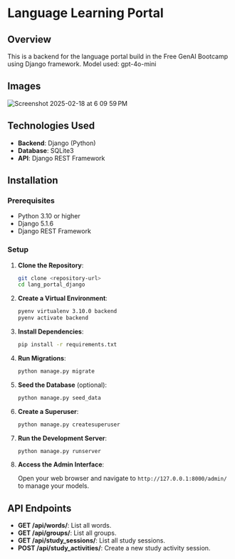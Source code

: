 # Language Learning Portal

## Overview

This is a backend for the language portal build in the Free GenAI Bootcamp using Django framework.
Model used: gpt-4o-mini

## Images
![Screenshot 2025-02-18 at 6 09 59 PM](https://github.com/user-attachments/assets/6963e0bd-bca6-44a7-b222-5cd9a0fd99df)

## Technologies Used

- **Backend**: Django (Python)
- **Database**: SQLite3
- **API**: Django REST Framework

## Installation

### Prerequisites

- Python 3.10 or higher
- Django 5.1.6
- Django REST Framework

### Setup

1. **Clone the Repository**:

   ```bash
   git clone <repository-url>
   cd lang_portal_django
   ```

2. **Create a Virtual Environment**:

   ```bash
   pyenv virtualenv 3.10.0 backend
   pyenv activate backend
   ```

3. **Install Dependencies**:

   ```bash
   pip install -r requirements.txt
   ```

4. **Run Migrations**:

   ```bash
   python manage.py migrate
   ```

5. **Seed the Database** (optional):

   ```bash
   python manage.py seed_data
   ```

6. **Create a Superuser**:

   ```bash
   python manage.py createsuperuser
   ```

7. **Run the Development Server**:

   ```bash
   python manage.py runserver
   ```

8. **Access the Admin Interface**:

   Open your web browser and navigate to `http://127.0.0.1:8000/admin/` to manage your models.

## API Endpoints

- **GET /api/words/**: List all words.
- **GET /api/groups/**: List all groups.
- **GET /api/study_sessions/**: List all study sessions.
- **POST /api/study_activities/**: Create a new study activity session.
